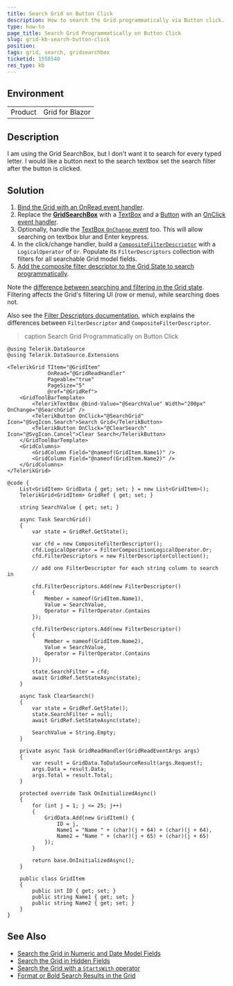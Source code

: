 ```yaml
---
title: Search Grid on Button Click
description: How to search the Grid programmatically via Button click.
type: how-to
page_title: Search Grid Programmatically on Button Click
slug: grid-kb-search-button-click
position: 
tags: grid, search, gridsearchbox
ticketid: 1558540
res_type: kb
---
```


## Environment

<table>
    <tbody>
        <tr>
            <td>Product</td>
            <td>Grid for Blazor</td>
        </tr>
    </tbody>
</table>


## Description

I am using the Grid SearchBox, but I don't want it to search for every typed letter. I would like a button next to the search textbox set the search filter after the button is clicked.


## Solution

1. [Bind the Grid with an OnRead event handler](slug://components/grid/manual-operations).
1. Replace the [**GridSearchBox**](slug://grid-searchbox) with a [TextBox](slug://components/textbox/overview) and a [Button](slug://components/button/overview) with an [OnClick event handler](slug://button-events).
1. Optionally, handle the [TextBox `OnChange` event](slug://components/textbox/events) too. This will allow searching on textbox blur and Enter keypress.
1. In the click/change handler, build a [`CompositeFilterDescriptor`](/blazor-ui/api/Telerik.DataSource.CompositeFilterDescriptor) with a `LogicalOperator` of `Or`. Populate its `FilterDescriptors` collection with filters for all searchable Grid model fields.
1. [Add the composite filter descriptor to the Grid State to search programmatically](slug://grid-state#setstateasync-examples).

Note the [difference between searching and filtering in the Grid state](slug://grid-state#information-in-the-grid-state). Filtering affects the Grid's filtering UI (row or menu), while searching does not.

Also see the [Filter Descriptors documentation](slug://components/grid/filtering#filter-descriptors), which explains the differences between `FilterDescriptor` and `CompositeFilterDescriptor`.

>caption Search Grid Programmatically on Button Click

````RAZOR
@using Telerik.DataSource
@using Telerik.DataSource.Extensions

<TelerikGrid TItem="@GridItem"
             OnRead="@GridReadHandler"
             Pageable="true"
             PageSize="5"
             @ref="@GridRef">
    <GridToolBarTemplate>
        <TelerikTextBox @bind-Value="@SearchValue" Width="200px" OnChange="@SearchGrid" />
        <TelerikButton OnClick="@SearchGrid" Icon="@SvgIcon.Search">Search Grid</TelerikButton>
        <TelerikButton OnClick="@ClearSearch" Icon="@SvgIcon.Cancel">Clear Search</TelerikButton>
    </GridToolBarTemplate>
    <GridColumns>
        <GridColumn Field="@nameof(GridItem.Name1)" />
        <GridColumn Field="@nameof(GridItem.Name2)" />
    </GridColumns>
</TelerikGrid>

@code {
    List<GridItem> GridData { get; set; } = new List<GridItem>();
    TelerikGrid<GridItem> GridRef { get; set; }

    string SearchValue { get; set; }

    async Task SearchGrid()
    {
        var state = GridRef.GetState();

        var cfd = new CompositeFilterDescriptor();
        cfd.LogicalOperator = FilterCompositionLogicalOperator.Or;
        cfd.FilterDescriptors = new FilterDescriptorCollection();

        // add one FilterDescriptor for each string column to search in

        cfd.FilterDescriptors.Add(new FilterDescriptor()
        {
            Member = nameof(GridItem.Name1),
            Value = SearchValue,
            Operator = FilterOperator.Contains
        });

        cfd.FilterDescriptors.Add(new FilterDescriptor()
        {
            Member = nameof(GridItem.Name2),
            Value = SearchValue,
            Operator = FilterOperator.Contains
        });

        state.SearchFilter = cfd;
        await GridRef.SetStateAsync(state);
    }

    async Task ClearSearch()
    {
        var state = GridRef.GetState();
        state.SearchFilter = null;
        await GridRef.SetStateAsync(state);

        SearchValue = String.Empty;
    }

    private async Task GridReadHandler(GridReadEventArgs args)
    {
        var result = GridData.ToDataSourceResult(args.Request);
        args.Data = result.Data;
        args.Total = result.Total;
    }

    protected override Task OnInitializedAsync()
    {
        for (int j = 1; j <= 25; j++)
        {
            GridData.Add(new GridItem() {
                ID = j,
                Name1 = "Name " + (char)(j + 64) + (char)(j + 64),
                Name2 = "Name " + (char)(j + 65) + (char)(j + 65)
            });
        }

        return base.OnInitializedAsync();
    }

    public class GridItem
    {
        public int ID { get; set; }
        public string Name1 { get; set; }
        public string Name2 { get; set; }
    }
}
````

## See Also

* [Search the Grid in Numeric and Date Model Fields](slug://grid-kb-search-numeric-fields)
* [Search the Grid in Hidden Fields](slug://grid-kb-search-in-hidden-fields)
* [Search the Grid with a `StartsWith` operator](slug://grid-kb-search-startswith)
* [Format or Bold Search Results in the Grid](slug://grid-kb-search-highlight-results)

